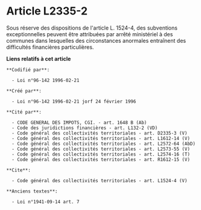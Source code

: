 # Article L2335-2

Sous réserve des dispositions de l'article L. 1524-4, des subventions exceptionnelles peuvent être attribuées par arrêté
ministériel à des communes dans lesquelles des circonstances anormales entraînent des difficultés financières particulières.

**Liens relatifs à cet article**

	**Codifié par**:

	  - Loi n°96-142 1996-02-21

	**Créé par**:

	  - Loi n°96-142 1996-02-21 jorf 24 février 1996

	**Cité par**:

	  - CODE GENERAL DES IMPOTS, CGI. - art. 1648 B (Ab)
	  - Code des juridictions financières - art. L132-2 (VD)
	  - Code général des collectivités territoriales - art. D2335-3 (V)
	  - Code général des collectivités territoriales - art. L1612-14 (V)
	  - Code général des collectivités territoriales - art. L2572-64 (AbD)
	  - Code général des collectivités territoriales - art. L2573-55 (V)
	  - Code général des collectivités territoriales - art. L2574-16 (T)
	  - Code général des collectivités territoriales - art. R1612-15 (V)

	**Cite**:

	  - Code général des collectivités territoriales - art. L1524-4 (V)

	**Anciens textes**:

	  - Loi n°1941-09-14 art. 7
